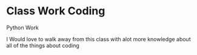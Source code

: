 # Class Work Coding
 
 
 Python Work


I Would love to walk away from this class with alot more knowledge about all of the things 
about coding